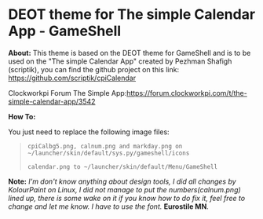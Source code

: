 # DEOT theme for The simple Calendar App - GameShell                                                    

**About:** 
This theme is based on the DEOT theme for GameShell and is to be used on the "The simple Calendar App" created by Pezhman Shafigh (scriptik), you can find the github project on this link:  https://github.com/scriptik/cpiCalendar  

Clockworkpi Forum The Simple App:https://forum.clockworkpi.com/t/the-simple-calendar-app/3542

**How To:**

You just need to replace the following image files:

>     cpiCalbg5.png, calnum.png and markday.png on ~/launcher/skin/default/sys.py/gameshell/icons
> 
>     calendar.png to ~/launcher/skin/default/Menu/GameShell


**Note:** 
*I'm don't know anything about design tools, I did all changes by KolourPaint on Linux, I did not manage to put the numbers(calnum.png) lined up, there is some wake on it if you know how to do fix it, feel free to change and let me know. I have to use the font.* **Eurostile MN**.
